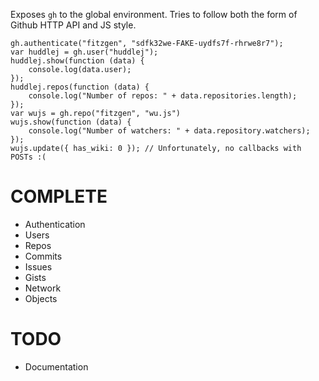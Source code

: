 Exposes `gh` to the global environment. Tries to follow both the form of Github
HTTP API and JS style.

    gh.authenticate("fitzgen", "sdfk32we-FAKE-uydfs7f-rhrwe8r7");
    var huddlej = gh.user("huddlej");
    huddlej.show(function (data) {
        console.log(data.user);
    });
    huddlej.repos(function (data) {
        console.log("Number of repos: " + data.repositories.length);
    });
    var wujs = gh.repo("fitzgen", "wu.js")
    wujs.show(function (data) {
        console.log("Number of watchers: " + data.repository.watchers);
    });
    wujs.update({ has_wiki: 0 }); // Unfortunately, no callbacks with POSTs :(

COMPLETE
========

* Authentication
* Users
* Repos
* Commits
* Issues
* Gists
* Network
* Objects

TODO
====

* Documentation